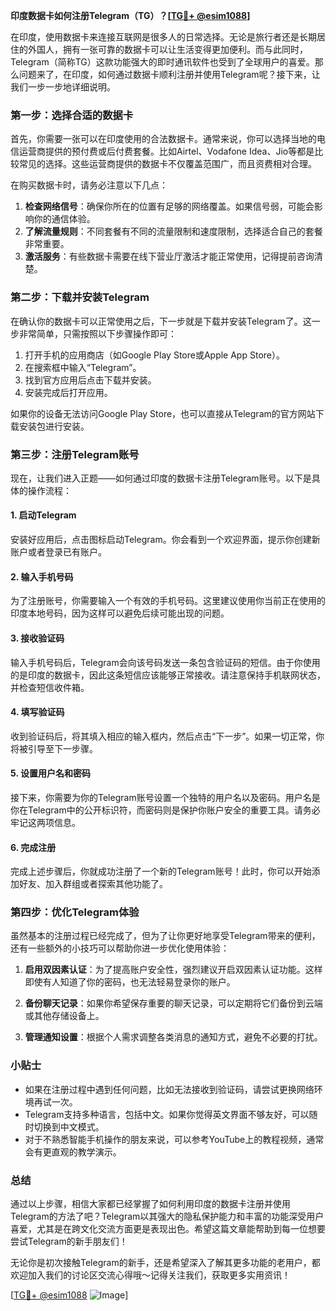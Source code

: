 **印度数据卡如何注册Telegram（TG）？[[TG💪+ @esim1088](https://t.me/s/esim1088)]**

在印度，使用数据卡来连接互联网是很多人的日常选择。无论是旅行者还是长期居住的外国人，拥有一张可靠的数据卡可以让生活变得更加便利。而与此同时，Telegram（简称TG）这款功能强大的即时通讯软件也受到了全球用户的喜爱。那么问题来了，在印度，如何通过数据卡顺利注册并使用Telegram呢？接下来，让我们一步一步地详细说明。

### 第一步：选择合适的数据卡

首先，你需要一张可以在印度使用的合法数据卡。通常来说，你可以选择当地的电信运营商提供的预付费或后付费套餐。比如Airtel、Vodafone Idea、Jio等都是比较常见的选择。这些运营商提供的数据卡不仅覆盖范围广，而且资费相对合理。

在购买数据卡时，请务必注意以下几点：

1. **检查网络信号**：确保你所在的位置有足够的网络覆盖。如果信号弱，可能会影响你的通信体验。
2. **了解流量规则**：不同套餐有不同的流量限制和速度限制，选择适合自己的套餐非常重要。
3. **激活服务**：有些数据卡需要在线下营业厅激活才能正常使用，记得提前咨询清楚。

### 第二步：下载并安装Telegram

在确认你的数据卡可以正常使用之后，下一步就是下载并安装Telegram了。这一步非常简单，只需按照以下步骤操作即可：

1. 打开手机的应用商店（如Google Play Store或Apple App Store）。
2. 在搜索框中输入“Telegram”。
3. 找到官方应用后点击下载并安装。
4. 安装完成后打开应用。

如果你的设备无法访问Google Play Store，也可以直接从Telegram的官方网站下载安装包进行安装。

### 第三步：注册Telegram账号

现在，让我们进入正题——如何通过印度的数据卡注册Telegram账号。以下是具体的操作流程：

#### 1. 启动Telegram
安装好应用后，点击图标启动Telegram。你会看到一个欢迎界面，提示你创建新账户或者登录已有账户。

#### 2. 输入手机号码
为了注册账号，你需要输入一个有效的手机号码。这里建议使用你当前正在使用的印度本地号码，因为这样可以避免后续可能出现的问题。

#### 3. 接收验证码
输入手机号码后，Telegram会向该号码发送一条包含验证码的短信。由于你使用的是印度的数据卡，因此这条短信应该能够正常接收。请注意保持手机联网状态，并检查短信收件箱。

#### 4. 填写验证码
收到验证码后，将其填入相应的输入框内，然后点击“下一步”。如果一切正常，你将被引导至下一步骤。

#### 5. 设置用户名和密码
接下来，你需要为你的Telegram账号设置一个独特的用户名以及密码。用户名是你在Telegram中的公开标识符，而密码则是保护你账户安全的重要工具。请务必牢记这两项信息。

#### 6. 完成注册
完成上述步骤后，你就成功注册了一个新的Telegram账号！此时，你可以开始添加好友、加入群组或者探索其他功能了。

### 第四步：优化Telegram体验

虽然基本的注册过程已经完成了，但为了让你更好地享受Telegram带来的便利，还有一些额外的小技巧可以帮助你进一步优化使用体验：

1. **启用双因素认证**：为了提高账户安全性，强烈建议开启双因素认证功能。这样即使有人知道了你的密码，也无法轻易登录你的账户。
   
2. **备份聊天记录**：如果你希望保存重要的聊天记录，可以定期将它们备份到云端或其他存储设备上。
   
3. **管理通知设置**：根据个人需求调整各类消息的通知方式，避免不必要的打扰。

### 小贴士

- 如果在注册过程中遇到任何问题，比如无法接收到验证码，请尝试更换网络环境再试一次。
- Telegram支持多种语言，包括中文。如果你觉得英文界面不够友好，可以随时切换到中文模式。
- 对于不熟悉智能手机操作的朋友来说，可以参考YouTube上的教程视频，通常会有更直观的教学演示。

### 总结

通过以上步骤，相信大家都已经掌握了如何利用印度的数据卡注册并使用Telegram的方法了吧？Telegram以其强大的隐私保护能力和丰富的功能深受用户喜爱，尤其是在跨文化交流方面更是表现出色。希望这篇文章能帮助到每一位想要尝试Telegram的新手朋友们！

无论你是初次接触Telegram的新手，还是希望深入了解其更多功能的老用户，都欢迎加入我们的讨论区交流心得哦～记得关注我们，获取更多实用资讯！

[[TG💪+ @esim1088](https://t.me/s/esim1088) ![Image](https://i.postimg.cc/4NQfJmqS/Snipaste-2025-05-13-00-14-12.png)]